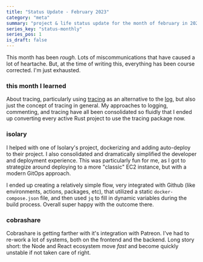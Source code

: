 ```yaml
---
title: "Status Update - February 2023"
category: "meta"
summary: "project & life status update for the month of february in 2023 (monthly series)"
series_key: "status-monthly"
series_pos: 1
is_draft: false
---
```


This month has been _rough_. Lots of miscommunications that have caused a lot of heartache. But, at the time of writing
this, everything has been course corrected. I'm just exhausted.

### this month I learned

About tracing, particularly using [tracing][tracing-package] as an alternative to the [log][log-package], but also
just the concept of tracing in general. My approaches to logging, commenting, and tracing have all been consolidated so
fluidly that I ended up converting every active Rust project to use the tracing package now.

### isolary

I helped with one of Isolary's project, dockerizing and adding auto-deploy to their project. I also consolidated and
dramatically simplified the developer and deployment experience.
This was particularly fun for me, as I got to strategize around deploying to a more "classic" EC2 instance, but with a
modern GitOps approach.

I ended up creating a relatively simple flow, very integrated with Github (like environments, actions, packages, etc),
that utilized a static `docker-compose.json` file, and then used `jq` to fill in dynamic variables during the build
process.
Overall super happy with the outcome there.

### cobrashare

Cobrashare is getting farther with it's integration with Patreon. I've had to re-work a lot of systems,
both on the frontend and the backend. Long story short: the Node and React ecosystem move _fast_ and become quickly
unstable if not taken care of right.

[tracing-package]: https://docs.rs/tracing/latest/tracing/

[log-package]: https://docs.rs/log/latest/log/
